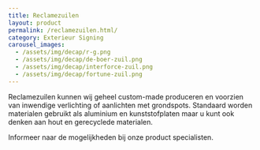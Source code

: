 ```yaml
---
title: Reclamezuilen
layout: product
permalink: /reclamezuilen.html/
category: Exterieur Signing
carousel_images:
  - /assets/img/decap/r-g.png
  - /assets/img/decap/de-boer-zuil.png
  - /assets/img/decap/interforce-zuil.png
  - /assets/img/decap/fortune-zuil.png
---
```

Reclamezuilen kunnen wij geheel custom-made produceren en voorzien van inwendige verlichting of aanlichten met grondspots. Standaard worden materialen gebruikt als aluminium en kunststofplaten maar u kunt ook denken aan hout en gerecyclede materialen. 

Informeer naar de mogelijkheden bij onze product specialisten.
